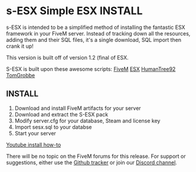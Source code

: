 # s-ESX Simple ESX INSTALL

s-ESX is intended to be a simplified method of installing the fantastic ESX framework in your FiveM server. Instead of tracking down all the resources, adding them and their SQL files, it's a single download, SQL import then crank it up!

This version is built off of version 1.2 (final of ESX.

S-ESX is built upon these awesome scripts:
[FiveM](https://fivem.net "FiveM")
[ESX](https://github.com/esx-framework "ESX")
[HumanTree92](https://github.com/HumanTree92 "HumanTree92")
[TomGrobbe](https://github.com/TomGrobbe/vMenu "TomGrobbe")

## INSTALL
1. Download and install FiveM artifacts for your server
2. Download and extract the S-ESX pack
3. Modify server.cfg for your database, Steam and license key
4. Import sesx.sql to your databse
5. Start your server

[Youtube install how-to](https://www.youtube.com/watch?v=6dx_Gtf_8z0 "Youtube install how-to")

There will be no topic on the FiveM forums for this release.  For support or suggestions, either use the [Github tracker](https://github.com/S-ESX/S-ESX-V1F/issues "Github tracker") or join our [Discord channel](https://discord.gg/vYUTVut "Discord channel").
